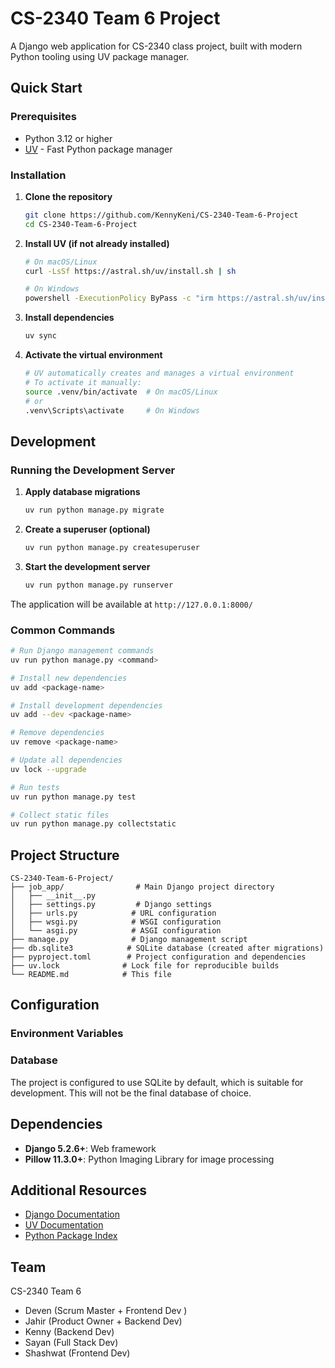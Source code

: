 # CS-2340 Team 6 Project

A Django web application for CS-2340 class project, built with modern Python tooling using UV package manager.

## Quick Start

### Prerequisites

- Python 3.12 or higher
- [UV](https://docs.astral.sh/uv/) - Fast Python package manager

### Installation

1. **Clone the repository**
   ```bash
   git clone https://github.com/KennyKeni/CS-2340-Team-6-Project
   cd CS-2340-Team-6-Project
   ```

2. **Install UV (if not already installed)**
   ```bash
   # On macOS/Linux
   curl -LsSf https://astral.sh/uv/install.sh | sh
   
   # On Windows
   powershell -ExecutionPolicy ByPass -c "irm https://astral.sh/uv/install.ps1 | iex"
   ```

3. **Install dependencies**
   ```bash
   uv sync
   ```

4. **Activate the virtual environment**
   ```bash
   # UV automatically creates and manages a virtual environment
   # To activate it manually:
   source .venv/bin/activate  # On macOS/Linux
   # or
   .venv\Scripts\activate     # On Windows
   ```

## Development

### Running the Development Server

1. **Apply database migrations**
   ```bash
   uv run python manage.py migrate
   ```

2. **Create a superuser (optional)**
   ```bash
   uv run python manage.py createsuperuser
   ```

3. **Start the development server**
   ```bash
   uv run python manage.py runserver
   ```

The application will be available at `http://127.0.0.1:8000/`

### Common Commands

```bash
# Run Django management commands
uv run python manage.py <command>

# Install new dependencies
uv add <package-name>

# Install development dependencies
uv add --dev <package-name>

# Remove dependencies
uv remove <package-name>

# Update all dependencies
uv lock --upgrade

# Run tests
uv run python manage.py test

# Collect static files
uv run python manage.py collectstatic
```

## Project Structure

```
CS-2340-Team-6-Project/
├── job_app/                # Main Django project directory
│   ├── __init__.py
│   ├── settings.py         # Django settings
│   ├── urls.py            # URL configuration
│   ├── wsgi.py            # WSGI configuration
│   └── asgi.py            # ASGI configuration
├── manage.py              # Django management script
├── db.sqlite3            # SQLite database (created after migrations)
├── pyproject.toml        # Project configuration and dependencies
├── uv.lock              # Lock file for reproducible builds
└── README.md            # This file
```

## Configuration

### Environment Variables

### Database

The project is configured to use SQLite by default, which is suitable for development. This will not be the final database of choice.

## Dependencies

- **Django 5.2.6+**: Web framework
- **Pillow 11.3.0+**: Python Imaging Library for image processing

## Additional Resources

- [Django Documentation](https://docs.djangoproject.com/)
- [UV Documentation](https://docs.astral.sh/uv/)
- [Python Package Index](https://pypi.org/)

## Team

CS-2340 Team 6

- Deven (Scrum Master + Frontend Dev )
- Jahir (Product Owner + Backend Dev)
- Kenny (Backend Dev)
- Sayan (Full Stack Dev)
- Shashwat (Frontend Dev)
